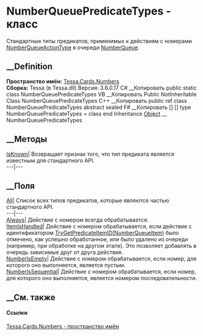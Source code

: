 # NumberQueuePredicateTypes - класс
Стандартные типы предикатов, применимых к действиям с номерами
[NumberQueueActionType](T_Tessa_Cards_Numbers_NumberQueueActionType.htm) в
очереди [NumberQueue](T_Tessa_Cards_Numbers_NumberQueue.htm).
## __Definition
 **Пространство имён:** [Tessa.Cards.Numbers](N_Tessa_Cards_Numbers.htm)  
 **Сборка:** Tessa (в Tessa.dll) Версия: 3.6.0.17
C# __Копировать
     public static class NumberQueuePredicateTypes
VB __Копировать
     Public NotInheritable Class NumberQueuePredicateTypes
C++ __Копировать
     public ref class NumberQueuePredicateTypes abstract sealed
F# __Копировать
     [<AbstractClassAttribute>]
    [<SealedAttribute>]
    type NumberQueuePredicateTypes = class end
Inheritance
    [Object](https://learn.microsoft.com/dotnet/api/system.object) __ NumberQueuePredicateTypes
##  __Методы
[IsKnown](M_Tessa_Cards_Numbers_NumberQueuePredicateTypes_IsKnown.htm)|
Возвращает признак того, что тип предиката является известным для стандартного
API.  
---|---  
## __Поля
[All](F_Tessa_Cards_Numbers_NumberQueuePredicateTypes_All.htm)|  Список всех
типов предикатов, которые являются частью стандартного API.  
---|---  
[Always](F_Tessa_Cards_Numbers_NumberQueuePredicateTypes_Always.htm)|
Действие с номером всегда обрабатывается.  
[ItemIsHandled](F_Tessa_Cards_Numbers_NumberQueuePredicateTypes_ItemIsHandled.htm)|
Действие с номером обрабатывается, если действие с идентификатором
[TryGetPredicateItemID(NumberQueueItem)](M_Tessa_Cards_Numbers_NumberExtensions_TryGetPredicateItemID.htm)
было отмечено, как успешно обработанное, или было удалено из очереди
(например, при обработке на другом этапе). Это позволяет добавлять в очередь
зависимые друг от друга действия.  
[NumberIsEmpty](F_Tessa_Cards_Numbers_NumberQueuePredicateTypes_NumberIsEmpty.htm)|
Действие с номером обрабатывается, если номер, для которого оно выполняется,
является пустым.  
[NumberIsSequential](F_Tessa_Cards_Numbers_NumberQueuePredicateTypes_NumberIsSequential.htm)|
Действие с номером обрабатывается, если номер, для которого оно выполняется,
является номером последовательности.  
## __См. также
#### Ссылки
[Tessa.Cards.Numbers - пространство имён](N_Tessa_Cards_Numbers.htm)
